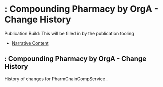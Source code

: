 # : Compounding Pharmacy by OrgA - Change History

Publication Build: This will be filled in by the publication tooling

* [Narrative Content](HealthcareService-PharmChainCompService.html)

## : Compounding Pharmacy by OrgA - Change History

History of changes for PharmChainCompService .